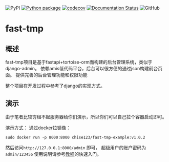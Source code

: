 ![PyPI](https://img.shields.io/pypi/v/fast-tmp?color=gree)
[![Python package](https://github.com/Chise1/fast-tmp/actions/workflows/python-package.yml/badge.svg)](https://github.com/Chise1/fast-tmp/actions/workflows/python-package.yml)
[![codecov](https://codecov.io/gh/Chise1/fast-tmp/branch/main/graph/badge.svg?token=7CZE532R0H)](https://codecov.io/gh/Chise1/fast-tmp)
[![Documentation Status](https://readthedocs.org/projects/fast-tmp/badge/?version=latest)](https://fast-tmp.readthedocs.io/?badge=latest)
![GitHub](https://img.shields.io/github/license/Chise1/fast-tmp)

# fast-tmp

## 概述

fast-tmp项目是基于fastapi+tortoise-orm而构建的后台管理系统，类似于django-admin。
依赖amis低代码平台，后台可以很方便的通过json构建前台页面。
提供完善的后台管理功能和权限功能

整个项目在开发过程中参考了django的实现方式。

## 演示

由于笔者比较穷租不起服务器给你们演示，所以你们可以自己拉个容器启动即可。

演示方式：
通过docker拉镜像：

```shell
sudo docker run -p 8000:8000 chise123/fast-tmp-example:v1.0.2
```

然后访问```http://127.0.0.1:8000/admin``` 即可，
超级用户的账户密码为```admin/123456```
使用说明请参考[教程](./page.md)的快速入门。